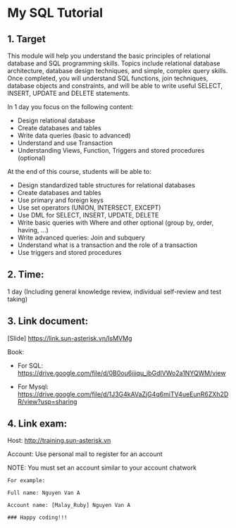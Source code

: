 # My SQL Tutorial

## 1. Target
This module will help you understand the basic principles of relational database and SQL programming skills. Topics include relational database architecture, database design techniques, and simple, complex query skills. Once completed, you will understand SQL functions, join techniques, database objects and constraints, and will be able to write useful SELECT, INSERT, UPDATE and DELETE statements.

In 1 day you focus on the following content:
- Design relational database 
- Create databases and tables
- Write data queries (basic to advanced)
- Understand and use Transaction
- Understanding Views, Function, Triggers and stored procedures (optional)

At the end of this course, students will be able to:
- Design standardized table structures for relational databases
- Create databases and tables
- Use primary and foreign keys
- Use set operators (UNION, INTERSECT, EXCEPT)
- Use DML for SELECT, INSERT, UPDATE, DELETE
- Write basic queries with Where and other optional (group by, order, having, ...)
- Write advanced queries: Join and subquery
- Understand what is a transaction and the role of a transaction
- Use triggers and stored procedures

## 2. Time:
1 day (Including general knowledge review, individual self-review and test taking)

## 3. Link document:
[Slide] https://link.sun-asterisk.vn/IsMVMg

Book:

   - For SQL: https://drive.google.com/file/d/0B0ou6iiiqu_ibGdIVWo2a1NYQWM/view
   
   - For Mysql: https://drive.google.com/file/d/1J3G4kAVaZjG4q6miTV4ueEunR6ZXh2DR/view?usp=sharing

## 4. Link exam:

Host: http://training.sun-asterisk.vn

Account: Use personal mail to register for an account

NOTE: You must set an account similar to your account chatwork
```
For example:

Full name: Nguyen Van A

Account name: [Malay_Ruby] Nguyen Van A

### Happy coding!!!
